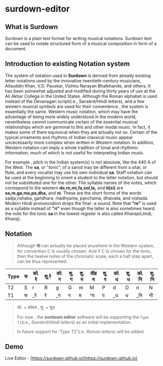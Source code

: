 # surdown-editor

## What is Surdown

Surdown is a plain text format for writing musical notations. Surdown text
can be used to notate structured form of a musical composition in form of a document.

## Introduction to existing Notation system

The system of notation used in **Surdown** is derived from already existing letter notations used by the innovative twentieth-century musicians, Allauddin Khan, V.D. Pauskar, Vishnu Narayan Bhatkhande, and others. It has been somewhat adjusted and modified during thirty years of use at the Ali Akbar College in the United States. Although the Roman alphabet is used instead of the Devanagari script(i.e., Sanskrit/Hindi letters), and a few western musical symbols are used for their convenience , the system is essentially the same. Western music notation, which may have the advantage of being more widely understood in the modern world, nevertheless cannot communicate certain of the essential musical relationships which are germinal to this and other modal music. In fact, it makes some of them equivocal when they are actually not so. Certain of the typical ornaments and rhythms of Indian classical music appear uncecessarily more complex when written in Western notation. In addition, Western notation can imply a whole tradition of tonal and rhythmic information, much of which is not useful for interpreting Indian music.

For example , pitch in the Indian system(s) is not absolute, like the 440 A of the West. The **sa**, or "tonic", of a sarod may be different from a sitar, or flute, and every vocalist may use his own individual **sa**. Staff notation can be used at the beginning to orient a student to the letter notation, but should not be substituted one for the other. The syllable names of the notes, which correspond to the western **do,re,mi,fa,sol,la,** and **ti(si)** are **sa,re,ga,ma,pa,dha,** and **ni**. These are the short forms of the words sadja,rishaba, gandhara, madhyama, panchama, dhaivata, and nishada. Modern Hindi pronunciation drops the final -a sound. Note that **"re"** is used as a syllable instead of **"ri"** even though the latter is also sometimes heard. the note for the tonic **sa** in the lowest register is also called *Kharaja*(Jindi, *Kharaj*).


## Notation

> Although **सा** can actually be placed anywhere in the Western system, for convention C is usually chosen. And if C is chosen for the tonic, then the twelve notes of the chromatic scale, each a half step apart, can be thus represented:


|Type|स|को. रे|शु.रे|को. ग |शु. ग|शु. म | तीव्र म|शु. प |को. ध |शु. ध|को. नि |शु. नि|
|-|-|-|-|-|-|-|-|-|-|-|-|-|
|T2|S|r|R|g|G|m|M|P|d|D|n|N|
|T1|स|_रे |रे|_ग|ग|म|^म |प|_ध|ध|_नि|नी|

> को. = कोमल , शु. = शुध 


>For now , the **surdown editor** software  will be supporting the `Type T1`(*i.e., Sanskrit/Hindi letters*) as an initial implementation.

>In future  support for *'Type T2'*(*i.e. Roman letters*) will be added.


## Demo

Live Editor - [https://surdown.github.io](https://surdown.github.io)